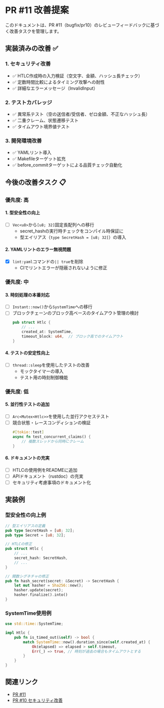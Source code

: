 # PR #11 改善提案

このドキュメントは、PR #11（bugfix/pr10）のレビューフィードバックに基づく改善タスクを管理します。

## 実装済みの改善 ✅

### 1. セキュリティ改善
- ✅ HTLC作成時の入力検証（空文字、金額、ハッシュ長チェック）
- ✅ 定数時間比較によるタイミング攻撃への耐性
- ✅ 詳細なエラーメッセージ（InvalidInput）

### 2. テストカバレッジ
- ✅ 異常系テスト（空の送信者/受信者、ゼロ金額、不正なハッシュ長）
- ✅ 二重クレーム、状態遷移テスト
- ✅ タイムアウト境界値テスト

### 3. 開発環境改善
- ✅ YAMLリント導入
- ✅ Makefileターゲット拡充
- ✅ before_commitターゲットによる品質チェック自動化

## 今後の改善タスク 📋

### 優先度: 高

#### 1. 型安全性の向上
- [ ] `Vec<u8>`から`[u8; 32]`固定長配列への移行
  - secret_hashの実行時チェックをコンパイル時保証に
  - 型エイリアス（`type SecretHash = [u8; 32]`）の導入

#### 2. YAMLリントのエラー無視問題
- [x] `lint:yaml`コマンドの`|| true`を削除
  - CIでリントエラーが隠蔽されないように修正

### 優先度: 中

#### 3. 時刻処理の本番対応
- [ ] `Instant::now()`から`SystemTime`への移行
- [ ] ブロックチェーンのブロック高ベースのタイムアウト管理の検討
  ```rust
  pub struct Htlc {
      // ...
      created_at: SystemTime,
      timeout_block: u64,  // ブロック高でのタイムアウト
  }
  ```

#### 4. テストの安定性向上
- [ ] `thread::sleep`を使用したテストの改善
  - モックタイマーの導入
  - テスト用の時刻制御機能

### 優先度: 低

#### 5. 並行性テストの追加
- [ ] `Arc<Mutex<Htlc>>`を使用した並行アクセステスト
- [ ] 競合状態・レースコンディションの検証
  ```rust
  #[tokio::test]
  async fn test_concurrent_claims() {
      // 複数スレッドから同時にクレーム
  }
  ```

#### 6. ドキュメントの充実
- [ ] HTLCの使用例をREADMEに追加
- [ ] APIドキュメント（rustdoc）の充実
- [ ] セキュリティ考慮事項のドキュメント化

## 実装例

### 型安全性の向上例
```rust
// 型エイリアスの定義
pub type SecretHash = [u8; 32];
pub type Secret = [u8; 32];

// HTLCの修正
pub struct Htlc {
    // ...
    secret_hash: SecretHash,
    // ...
}

// 関数シグネチャの修正
pub fn hash_secret(secret: &Secret) -> SecretHash {
    let mut hasher = Sha256::new();
    hasher.update(secret);
    hasher.finalize().into()
}
```

### SystemTime使用例
```rust
use std::time::SystemTime;

impl Htlc {
    pub fn is_timed_out(&self) -> bool {
        match SystemTime::now().duration_since(self.created_at) {
            Ok(elapsed) => elapsed > self.timeout,
            Err(_) => true, // 時刻が過去の場合もタイムアウトとする
        }
    }
}
```

## 関連リンク
- [PR #11](https://github.com/susumutomita/UniteDefi/pull/11)
- [PR #10 セキュリティ改善](PR10-security-improvements.md)